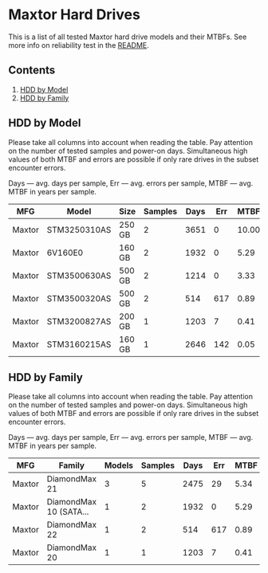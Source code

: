 Maxtor Hard Drives
==================

This is a list of all tested Maxtor hard drive models and their MTBFs. See more
info on reliability test in the [README](https://github.com/linuxhw/EnterpriseDrive).

Contents
--------

1. [ HDD by Model  ](#hdd-by-model)
2. [ HDD by Family ](#hdd-by-family)

HDD by Model
------------

Please take all columns into account when reading the table. Pay attention on the
number of tested samples and power-on days. Simultaneous high values of both MTBF
and errors are possible if only rare drives in the subset encounter errors.

Days — avg. days per sample,
Err  — avg. errors per sample,
MTBF — avg. MTBF in years per sample.

| MFG       | Model              | Size   | Samples | Days  | Err   | MTBF   |
|-----------|--------------------|--------|---------|-------|-------|--------|
| Maxtor    | STM3250310AS       | 250 GB | 2       | 3651  | 0     | 10.00  |
| Maxtor    | 6V160E0            | 160 GB | 2       | 1932  | 0     | 5.29   |
| Maxtor    | STM3500630AS       | 500 GB | 2       | 1214  | 0     | 3.33   |
| Maxtor    | STM3500320AS       | 500 GB | 2       | 514   | 617   | 0.89   |
| Maxtor    | STM3200827AS       | 200 GB | 1       | 1203  | 7     | 0.41   |
| Maxtor    | STM3160215AS       | 160 GB | 1       | 2646  | 142   | 0.05   |

HDD by Family
-------------

Please take all columns into account when reading the table. Pay attention on the
number of tested samples and power-on days. Simultaneous high values of both MTBF
and errors are possible if only rare drives in the subset encounter errors.

Days — avg. days per sample,
Err  — avg. errors per sample,
MTBF — avg. MTBF in years per sample.

| MFG       | Family                 | Models | Samples | Days  | Err   | MTBF   |
|-----------|------------------------|--------|---------|-------|-------|--------|
| Maxtor    | DiamondMax 21          | 3      | 5       | 2475  | 29    | 5.34   |
| Maxtor    | DiamondMax 10 (SATA... | 1      | 2       | 1932  | 0     | 5.29   |
| Maxtor    | DiamondMax 22          | 1      | 2       | 514   | 617   | 0.89   |
| Maxtor    | DiamondMax 20          | 1      | 1       | 1203  | 7     | 0.41   |
